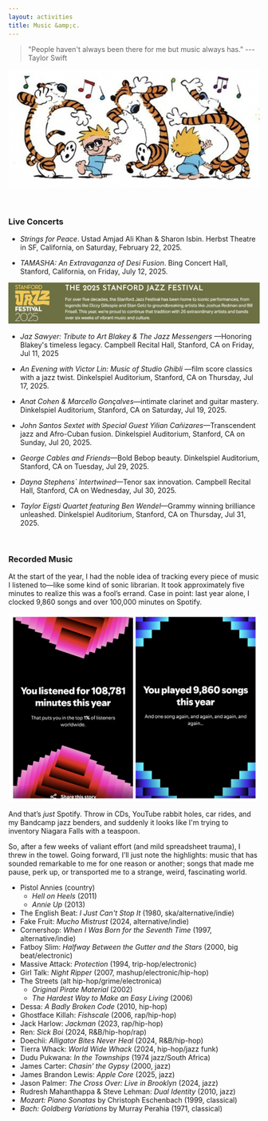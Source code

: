 ```yaml
---
layout: activities
title: Music &amp;c.
---
```


> "People haven't always been there for me but music always has." --- Taylor Swift

![ch-music](images/ch3.png)

<br>


### Live Concerts

<ul>
 <li><details>
  <summary style="list-style-type: none;"><i>Strings for Peace</i>. Ustad Amjad Ali Khan & Sharon Isbin. Herbst Theatre in SF, California, on Saturday, February 22, 2025. </summary>
  <small>Crossing barriers of language and culture and uniting people through music, classical guitarist Sharon Isbin and sarod master Amjad Ali Khan find common ground in their respective classical traditions of ragas and European medieval music, interweaving musical, spiritual, and artistic legacies.<br></small><br>
</details></li>
</ul>

<ul>
 <li><details>
  <summary style="list-style-type: none;"> <i>TAMASHA: An Extravaganza of Desi Fusion</i>. Bing Concert Hall, Stanford, California, on Friday, July 12, 2025. </summary>
  <small>Headlining is none other than Bollywood star <b>Raja Kumari</b>&mdash;the Grammy-nominated artist, rapper, and songwriter known for her powerful fusion of Indian classical music with hip-hop, R&B, and electronic influences. A trailblazer in global fusion, she’s collaborated with major names like Iggy Azalea, Sidhu Moosewala, Divine, Gwen Stefani, and John Legend.<br></small><br>
</details></li>
</ul>

![StanfordJazzFestival](/images/sjf.png)

<ul>
 <li><details>
  <summary style="list-style-type: none;"> <i>Jaz Sawyer: Tribute to Art Blakey & The Jazz Messengers</i> &mdash;Honoring Blakey's timeless legacy. Campbell Recital Hall, Stanford, CA on Friday, Jul 11, 2025</summary>
  
 <p align="center"><img src="/images/sjf-11.png" width="700" /></p>
  
  <small>Drummer, bandleader, and educator Jaz Sawyer pays homage to one of jazz’s most electrifying forces—<b>Art Blakey & The Jazz Messengers</b>—in this powerhouse tribute performance. Infusing Blakey’s iconic hard-bop sound with his own dynamic touch, Sawyer channels the spirit of the legendary drummer, whose relentless swing, thunderous polyrhythms, and fiery energy defined generations of jazz. With a musical foundation spanning classical, jazz, and Afro-Caribbean traditions, Sawyer delivers a heartfelt tribute that captures the essence of Blakey’s masterful legacy.<br></small><br>
</details></li>
</ul>

<ul>
 <li><details>
  <summary style="list-style-type: none;"> <i>An Evening with Victor Lin: Music of Studio Ghibli</i> &mdash;film score classics with a jazz twist. Dinkelspiel Auditorium, Stanford, CA on Thursday, Jul 17, 2025.</summary>
 
  <p align="center"><img src="/images/sjf-17.png" width="700" /></p>
  
  <small>Join Stanford Jazz Workshop favorite Victor Lin for a mesmerizing evening as he reimagines the iconic music of Studio Ghibli through the lens of jazz piano and violin. Blending nostalgia with innovation, Lin’s reinterpretations breathe new energy into Hisaishi’s timeless compositions, making for a dynamic, immersive, and deeply heartfelt musical experience. Whether you’re a longtime anime fan or a lover of great music, this performance promises to be an exciting and unforgettable journey through the soundscapes of Studio Ghibli and beyond. <br></small><br>
</details></li>
</ul>

<ul>
 <li><details>
  <summary style="list-style-type: none;"> <i>Anat Cohen & Marcello Gonçalves</i>&mdash;intimate clarinet and guitar mastery. Dinkelspiel Auditorium, Stanford, CA on Saturday, Jul 19, 2025. </summary>
 
 <p align="center"><img src="/images/sjf-19.png" width="700" /></p>
  
  <small>Clarinetist Anat Cohen and 7-string guitarist Marcello Gonçalves team up to perform music from their Grammy-nominated album, <b>Outra Coisa: The Music of Moacir Santos</b>, as well as selections from their second album, Reconvexo, featuring a repertoire of breathtaking melodies, Brazilian grooves, and elements of classical music and jazz that showcase their intricate talents. <br></small><br>
</details></li>
</ul>

<ul>
 <li><details>
  <summary style="list-style-type: none;"> <i>John Santos Sextet with Special Guest Yilian Cañizares</i>&mdash;Transcendent jazz and Afro-Cuban fusion. Dinkelspiel Auditorium, Stanford, CA on Sunday, Jul 20, 2025.</summary>
 
 <p align="center"><img src="/images/sjf-20.png" width="700" /></p>
  
  <small>Experience an unforgettable evening with the groundbreaking John Santos Sextet, led by multi-GRAMMY nominee and visionary bandleader John Santos. The ensemble dives deep into the roots of Latin jazz, blending vibrant rhythms, sharp improvisation, and bold original compositions. Acclaimed Cuban-born violinist Yilian Cañizares opens the show with her electrifying fusion of jazz, classical, and Afro-Cuban sounds. Together, they create a rich, genre-defying musical journey that bridges tradition and innovation.
Expect artistry, virtuosity, and soul in every note.<br></small><br>
</details></li>
</ul>

<ul>
 <li><details>
  <summary style="list-style-type: none;"> <i>George Cables and Friends</i>&mdash;Bold Bebop beauty. Dinkelspiel Auditorium, Stanford, CA on Tuesday, Jul 29, 2025.</summary>
 
 <p align="center"><img src="/images/sjf-29.png" width="700" /></p>
  
  <small>Cables’ signature impeccable touch, deep sense of groove, and limitless creativity have made him one of jazz’s most influential pianists, shaping the hard bop and post-bop landscapes. The New York City Jazz Record declares, “He is a piano giant,” while NPR praises his solos for their “deep sense of groove and pacing.”
Don't miss this chance to witness Cables’ fire, artistry, and sheer mastery—his performances aren’t just concerts, they’re transformative experiences.<br></small><br>
</details></li>
</ul>

<ul>
 <li><details>
  <summary style="list-style-type: none;"> <i>Dayna Stephens` Intertwined</i>&mdash;Tenor sax innovation. Campbell Recital Hall, Stanford, CA on Wednesday, Jul 30, 2025.</summary>
 
 <p align="center"><img src="/images/sjf-30.png" width="700" /></p>
  
  <small>Saxophonist Dayna Stephens is celebrated for his warm, lyrical tone and innovative approach to harmony and rhythm. Stephens brings his extraordinary quartet to the stage for an intimate evening of compelling original compositions and inspired improvisation. A master of rhythmic dialogue, Stephens thrives on interplay, drawing inspiration from his many collaborations with legendary drummers such as Al Foster, Billy Hart, Brian Blade, and Jeff "Tain" Watts. This performance promises a dynamic, heartfelt, and unforgettable night of firebrand virtuosity.<br></small><br>
</details></li>
</ul>

<ul>
 <li><details>
  <summary style="list-style-type: none;"> <i>Taylor Eigsti Quartet featuring Ben Wendel</i>&mdash;Grammy winning brilliance unleashed. Dinkelspiel Auditorium, Stanford, CA on Thursday, Jul 31, 2025. </summary>

   <p align="center"><img src="/images/sjf-31.png" width="700" /></p>
   
  <small>After winning GRAMMYS in 2022 for <i>Tree Falls</i> and in 2025 for his latest release, <i>Plot Armor</i>, pianist Taylor Eigsti continues to redefine modern jazz with his virtuosity, innovation, and fearless exploration. A master of intricate melodies, infectious yet angular rhythms, and deep grooves, Eigsti seamlessly blends jazz, electronica, hip-hop, rock, and classical influences into a soundscape that is both exhilarating and unpredictable. His music thrills, surprises, and captivates, evoking everything from playful joy to introspective reflection. <br>
For this special performance Taylor’s innovative quartet is joined by celebrated tenor saxophonist Ben Wendel.<br></small><br>
</details></li>
</ul>

<br>

### Recorded Music

At the start of the year, I had the noble idea of tracking every piece of music I listened to&mdash;like some kind of sonic librarian. It took approximately five minutes to realize this was a fool’s errand. Case in point: last year alone, I clocked 9,860 songs and over 100,000 minutes on Spotify. 

<p align="center"><img src="/images/spotify-24.png" width="500" /></p>

And that’s _just_ Spotify. Throw in CDs, YouTube rabbit holes, car rides, and my Bandcamp jazz benders, and suddenly it looks like I'm trying to inventory Niagara Falls with a teaspoon.

So, after a few weeks of valiant effort (and mild spreadsheet trauma), I threw in the towel. Going forward, I’ll just note the highlights: music that has sounded remarkable to me for one reason or another; songs that made me pause, perk up, or transported me to a strange, weird, fascinating world.

- Pistol Annies (country)
  - *Hell on Heels* (2011)
  - *Annie Up* (2013) 
- The English Beat: *I Just Can't Stop It* (1980, ska/alternative/indie)
- Fake Fruit: *Mucho Mistrust* (2024, alternative/indie)
- Cornershop: *When I Was Born for the Seventh Time* (1997, alternative/indie)
- Fatboy Slim: *Halfway Between the Gutter and the Stars*  (2000, big beat/electronic)
- Massive Attack: *Protection* (1994, trip-hop/electronic)
- Girl Talk: *Night Ripper* (2007, mashup/electronic/hip-hop)
- The Streets (alt hip-hop/grime/electronica)
  - *Original Pirate Material* (2002)
  - *The Hardest Way to Make an Easy Living* (2006)
- Dessa: *A Badly Broken Code* (2010, hip-hop)
- Ghostface Killah: *Fishscale* (2006, rap/hip-hop)
- Jack Harlow: *Jackman* (2023, rap/hip-hop)
- Ren: *Sick Boi* (2024, R&B/hip-hop/rap)
- Doechii: *Alligator Bites Never Heal* (2024, R&B/hip-hop)
- Tierra Whack: *World Wide Whack* (2024, hip-hop/jazz funk)
- Dudu Pukwana: *In the Townships* (1974 jazz/South Africa)
- James Carter: *Chasin' the Gypsy* (2000, jazz)
- James Brandon Lewis: *Apple Core* (2025, jazz)
- Jason Palmer: _The Cross Over: Live in Brooklyn_ (2024, jazz)
- Rudresh Mahanthappa & Steve Lehman: *Dual Identity* (2010, jazz) 
- *Mozart: Piano Sonatas* by Christoph Eschenbach (1999, classical)
- *Bach: Goldberg Variations* by Murray Perahia (1971, classical)
  

